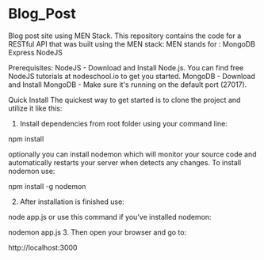 # Blog_Post
Blog post site using MEN Stack.
This repository contains the code for a RESTful API that was built using the MEN stack:
MEN stands for :
MongoDB
Express
NodeJS

Prerequisites:
NodeJS - Download and Install Node.js. You can find free NodeJS tutorials at nodeschool.io to get you started.
MongoDB - Download and Install MongoDB - Make sure it's running on the default port (27017).


Quick Install
The quickest way to get started is to clone the project and utilize it like this:

1. Install dependencies from root folder using your command line:

npm install

optionally you can install nodemon which will monitor your source code and automatically restarts your server when detects any changes. To install nodemon use:

npm install -g nodemon


2. After installation is finished use:

node app.js
or use this command if you've installed nodemon:

nodemon app.js
3. Then open your browser and go to:

http://localhost:3000
